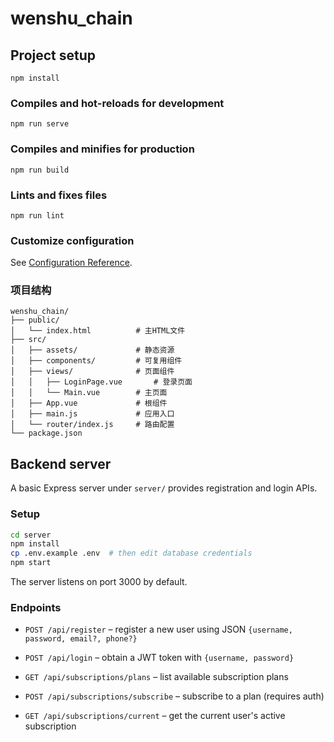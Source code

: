 # wenshu_chain

## Project setup
```
npm install
```

### Compiles and hot-reloads for development
```
npm run serve
```

### Compiles and minifies for production
```
npm run build
```

### Lints and fixes files
```
npm run lint
```

### Customize configuration
See [Configuration Reference](https://cli.vuejs.org/config/).

### 项目结构
```
wenshu_chain/
├── public/
│   └── index.html          # 主HTML文件
├── src/
│   ├── assets/             # 静态资源
│   ├── components/         # 可复用组件
│   ├── views/              # 页面组件
│   │   ├── LoginPage.vue       # 登录页面
│   │   └── Main.vue        # 主页面
│   ├── App.vue             # 根组件
│   ├── main.js             # 应用入口
│   └── router/index.js     # 路由配置
└── package.json
```

## Backend server

A basic Express server under `server/` provides registration and login APIs.

### Setup
```bash
cd server
npm install
cp .env.example .env  # then edit database credentials
npm start
```
The server listens on port 3000 by default.

### Endpoints
- `POST /api/register` – register a new user using JSON `{username, password, email?, phone?}`
- `POST /api/login` – obtain a JWT token with `{username, password}`

- `GET /api/subscriptions/plans` – list available subscription plans
- `POST /api/subscriptions/subscribe` – subscribe to a plan (requires auth)
- `GET /api/subscriptions/current` – get the current user's active subscription
